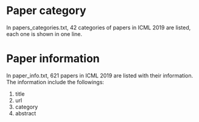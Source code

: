 # Paper category
In papers_categories.txt, 42 categories of papers in ICML 2019 are listed, each one is shown in one line.

# Paper information
In paper_info.txt, 621 papers in ICML 2019 are listed with their information. The information include the followings:
1. title
2. url
3. category
4. abstract

